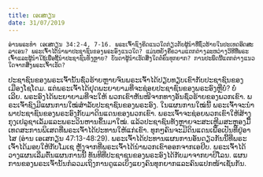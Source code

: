 ```yaml
---
title: ເອ​ເສ​ກຽນ
date: 31/07/2019
---
```


`ອ່ານ​ພ​ຣະ​ທຳ ເອ​ເສ​ກຽນ 34:2-4, 7-16. ພ​ຣະ​ເຈົ້າ​ຊົງ​ຄິດ​ແນວ​ໃດ​ກ່ຽວ​ກັບຜູ້​ນຳ​ທີ່​ຊົ່ວ​ຮ້າຍ​ໃນປະ​ເທດ​ອິດ​ສະ​ລາ​ເອນ? ພ​ຣະ​ເຈົ້າ​ໄດ້​ນຳ​ພາ​ປ​ະ​ຊາ​ຊົນ​ຂອງ​ພ​ຣະ​ອົງ​ແນວ​ໃດ? ແມ່ນ​ຫຍັງ​ຄື​ຄວາມ​ແຕກ​ຕ່າງ​ລະ​ຫວ່າງວິ​ທີ​ທີ່​ພ​ຣະ​ເຈົ້າແລະຜູ້​ນຳ​ໃຊ້​ເພື່ອ​ຊີ້​ນຳ​ປະ​ຊາ​ຊົນ​ທັງ​ຫຼາຍ? ບັນ​ດາ​ຜູ້​ນຳເຮັດ​ສິ່ງ​ໃດ​ຕໍ່​ຄົນ​ທຸກ​ຍາກ? ການ​ປະ​ພຶດ​ນີ້ແຕກ​ຕ່າງ​ແນວ​ໃດຈາກ​ສິ່ງ​ພ​ຣະ​ເຈົ້າ​ເຮັດ?`

ປະ​ຊາ​ຊົນ​ຂອງ​ພ​ຣະ​ເຈົ້າ​ນັ້ນຊົ່ວ​ຮ້າຍ​ຫຼາຍ​ຈົນພ​ຣະ​ເຈົ້າ​ໄດ້​ປຽບ​ທຽບ​ເຂົາ​ກັບ​ປະ​ຊາ​ຊົນ​ຂອງ​ເມືອງ​ໂຊ​ໂດມ. ແຕ່​ພ​ຣະ​ເຈົ້າ​ໄດ້​ຢຸດ​ພະ​ຍາ​ຍາມ​ທີ່​ຈະ​ຊ່ອຍ​ປະ​ຊາ​ຊົນ​ຂອງ​ພ​ຣະ​ອົງ​ຫຼື​ບໍ່? ບໍ່​ເລີຍ. ພ​ຣະ​ອົງ​ໄດ້​ພະ​ຍາ​ຍາມ​ທີ່​ຈະ​ໃຫ້ ພວກ​ເຂົາ​ຫັນ​ໜີ​ຈາກ​ທາງ​ອັນ​ຊົ່ວ​ຮ້າຍ​ຂອງ​ພວກ​ເຂົາ. ພ​ຣະ​ເຈົ້າ​ຊົງ​ມີ​ແຜນ​ການ​ໃໝ່ສຳ​ລັບ​ປະ​ຊາ​ຊົນ​ຂອງ​ພ​ຣະ​ອົງ. ໃນ​ແຜນ​ການ​ໃໝ່​ນີ້ ພ​ຣະ​ເຈົ້າ​ຈະ​ນຳ​ພາປະ​ຊາ​ຊົນ​ຂອງ​ພ​ຣະ​ອົງ​ກັບ​ມາ​ດິນ​ແດນ​ຂອງ​ພວກ​ເຂົາ. ພ​ຣະ​ເຈົ້າ​ຈະ​ຊ່ອຍ​ພວກ​ເຂົາ​ໃຫ້​ສ້າງ​ກຸງ​ເຢ​ລູ​ຊາ​ເລັມແລະພ​ຣະ​ວິນ​ຫານ​ຂຶ້ນ​ມາ​ໃໝ່. ແລ້ວ​ປະ​ຊາ​ຊົນ​ທັງ​ຫຼາຍ​ຈະ​ສະ​ເຫຼີມ​ສະ​ຫຼອງມື້​ເທດ​ສະ​ການ​ພິ​ເສດ​ທີ່​ພ​ຣະ​ເຈົ້າ​ໄດ້​ປະ​ທານ​ໃຫ້​ແກ່​ເຂົາ. ທຸກໆ​ຄົນ​ຈະ​ມີ​ດິນ​ແດນເພື່ອ​ເປັນ​ທີ່​ຢູ່​ອາ​ໄສ (ອ່ານ ເອ​ເສ​ກຽນ 47:13-48:29). ພ​ຣະ​ເຈົ້າ​ໄດ້​ປະ​ທານແຜນ​ການ​ອັນ​ດຽວ​ກັນ​ນີ້​ທີ່​ພ​ຣະ​ເຈົ້າ​ໄດ້​ມອບ​ໃຫ້​ກັບໂມ​ເຊ ຫຼັງ​ຈາກ​ທີ່​ພ​ຣະ​ເຈົ້າ​ໄດ້​ນຳ​ພວກ​ເຂົາອອກ​ຈາກ​ເອ​ຢິບ. ພ​ຣະ​ເຈົ້າ​ໄດ້​ວາງ​ແຜນ​ເລີ່ມ​ຕົ້ນແຜນ​ການ​ນີ້ ທັນ​ທີ​ທີ່​ປະ​ຊາ​ຊນ​ຂອງ​ພ​ຣະ​ອົງ​ໄດ້​ກັບ​ມາ​ຈາກ​ບາ​ບີ​ໂລນ. ແຜນ​ການ​ຂອງ​ພ​ຣະ​ເຈົ້າ​ນັ້ນກໍ​ລ​ວມ​ເຖິງ​ການ​ດູ​ແລເບິ່ງ​ແຍງ​ຄົນ​ທຸກ​ຍາກແລະຄົນ​ແປກ​ໜ້າ​ເຊັ່ນ​ກັນ.